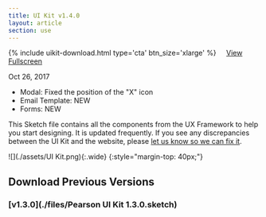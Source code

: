 ```yaml
---
title: UI Kit v1.4.0
layout: article
section: use
---
```


{% include uikit-download.html type='cta' btn_size='xlarge' %} <a class="pe-btn--btn_xlarge" href="https://sketch.cloud/s/qepzy/all/page-1/ui-kit" target="_blank" style="margin-left: 16px;">View Fullscreen</a>

Oct 26, 2017

 * Modal: Fixed the position of the "X" icon
 * Email Template: NEW
 * Forms: NEW

This Sketch file contains all the components from the UX Framework to help you start designing. It is updated frequently. If you see any discrepancies between the UI Kit and the website, please [let us know so we can fix it]({{site.baseurl}}/contact).


![](./assets/UI Kit.png){:.wide}
{:style="margin-top: 40px;"}

## Download Previous Versions

### [v1.3.0](./files/Pearson UI Kit 1.3.0.sketch)
